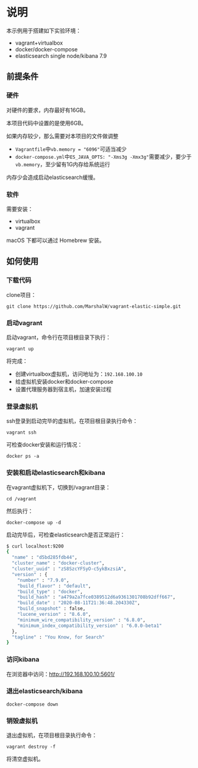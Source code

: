 # 说明

本示例用于搭建如下实验环境：

- vagrant+virtualbox
- docker/docker-compose
- elasticsearch single node/kibana 7.9

## 前提条件

### 硬件

对硬件的要求，内存最好有16GB。

本项目代码中设置的是使用6GB。

如果内存较少，那么需要对本项目的文件做调整

- `Vagrantfile`中`vb.memory = "6096"`可适当减少
- `docker-compose.yml`中`ES_JAVA_OPTS: "-Xms3g -Xmx3g"`需要减少，要少于`vb.memory`，至少留有1G内存给系统运行

内存少会造成启动elasticsearch缓慢。

### 软件

需要安装：

- virtualbox
- vagrant

macOS 下都可以通过 Homebrew 安装。

## 如何使用

### 下载代码

clone项目：

```
git clone https://github.com/MarshalW/vagrant-elastic-simple.git
```

### 启动vagrant

启动vagrant，命令行在项目根目录下执行：

```
vagrant up
```

将完成：

- 创建virtualbox虚拟机，访问地址为：`192.168.100.10`
- 给虚拟机安装docker和docker-compose
- 设置代理服务器到宿主机，加速安装过程

### 登录虚拟机

ssh登录到启动完毕的虚拟机，在项目根目录执行命令：

```
vagrant ssh
```

可检查docker安装和运行情况：

```
docker ps -a
```

### 安装和启动elasticsearch和kibana

在vagrant虚拟机下，切换到/vagrant目录：

```
cd /vagrant
```

然后执行：

```
docker-compose up -d
```

启动完毕后，可检查elasticsearch是否正常运行：

```bash
$ curl localhost:9200
{
  "name" : "d5bd285fdb44",
  "cluster_name" : "docker-cluster",
  "cluster_uuid" : "zS8SzcYFSyO-c5ykBxzsiA",
  "version" : {
    "number" : "7.9.0",
    "build_flavor" : "default",
    "build_type" : "docker",
    "build_hash" : "a479a2a7fce0389512d6a9361301708b92dff667",
    "build_date" : "2020-08-11T21:36:48.204330Z",
    "build_snapshot" : false,
    "lucene_version" : "8.6.0",
    "minimum_wire_compatibility_version" : "6.8.0",
    "minimum_index_compatibility_version" : "6.0.0-beta1"
  },
  "tagline" : "You Know, for Search"
}
```

### 访问kibana

在浏览器中访问：http://192.168.100.10:5601/

### 退出elasticsearch/kibana

```
docker-compose down
```

### 销毁虚拟机

退出虚拟机，在项目根目录执行命令：

```
vagrant destroy -f
```

将清空虚拟机。
